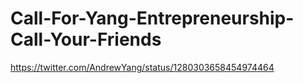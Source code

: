 # Call-For-Yang-Entrepreneurship-Call-Your-Friends
https://twitter.com/AndrewYang/status/1280303658454974464
